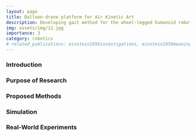 ```yaml
---
layout: page
title: Balloon-drone platform for Air Kinetic Art
description: Developing gait method for the wheel-legged humanoid robot.
img: assets/img/12.jpg
importance: 3
category: robotics
# related_publications: einstein1956investigations, einstein1950meaning
---
```


### Introduction

### Purpose of Research

### Proposed Methods

### Simulation

### Real-World Experiments